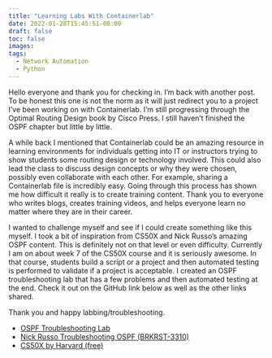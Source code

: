 ```yaml
---
title: "Learning Labs With Containerlab"
date: 2022-01-28T15:45:51-08:00
draft: false
toc: false
images:
tags:
  - Network Automation
  - Python
---
```


Hello everyone and thank you for checking in. I’m back with another post. To be honest this one is not the norm as it will just redirect you to a project I’ve been working on with Containerlab. I’m still progressing through the Optimal Routing Design book by Cisco Press. I still haven’t finished the OSPF chapter but little by little.

A while back I mentioned that Containerlab could be an amazing resource in learning environments for individuals getting into IT or instructors trying to show students some routing design or technology involved. This could also lead the class to discuss design concepts or why they were chosen, possibly even collaborate with each other. For example, sharing a Containerlab file is incredibly easy. Going through this process has shown me how difficult it really is to create training content. Thank you to everyone who writes blogs, creates training videos, and helps everyone learn no matter where they are in their career.

I wanted to challenge myself and see if I could create something like this myself. I took a bit of inspiration from CS50X and Nick Russo’s amazing OSPF content. This is definitely not on that level or even difficulty. Currently I am on about week 7 of the CS50X course and it is seriously awesome. In that course, students build a script or a project and then automated testing is performed to validate if a project is acceptable. I created an OSPF troubleshooting lab that has a few problems and then automated testing at the end. Check it out on the GitHub link below as well as the other links shared.

Thank you and happy labbing/troubleshooting.

- [OSPF Troubleshooting Lab](https://github.com/JulioPDX/learning_labs/tree/main/labs/ospf_tshoot/arista)
- [Nick Russo Troubleshooting OSPF (BRKRST-3310)](https://github.com/nickrusso42518/ospf_brkrst3310)
- [CS50X by Harvard (free)](https://cs50.harvard.edu/x/2022/)
